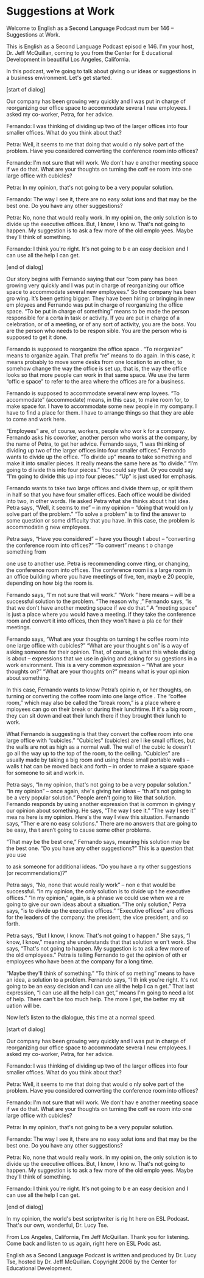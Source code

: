 # Suggestions at Work

Welcome to English as a Second Language Podcast num ber 146 – Suggestions at Work.

This is English as a Second Language Podcast episod e 146. I'm your host, Dr. Jeff McQuillan, coming to you from the Center for E ducational Development in beautiful Los Angeles, California.

In this podcast, we’re going to talk about giving o ur ideas or suggestions in a business environment. Let's get started.

[start of dialog]

Our company has been growing very quickly and I was  put in charge of reorganizing our office space to accommodate severa l new employees. I asked my co-worker, Petra, for her advice.

Fernando: I was thinking of dividing up two of the larger offices into four smaller offices. What do you think about that?

Petra: Well, it seems to me that doing that would o nly solve part of the problem. Have you considered converting the conference room into offices?

Fernando: I'm not sure that will work. We don't hav e another meeting space if we do that. What are your thoughts on turning the coff ee room into one large office with cubicles?

Petra: In my opinion, that's not going to be a very  popular solution.

Fernando: The way I see it, there are no easy solut ions and that may be the best one. Do you have any other suggestions?

Petra: No, none that would really work. In my opini on, the only solution is to divide up the executive offices. But, I know, I kno w. That's not going to happen. My suggestion is to ask a few more of the old emplo yees. Maybe they'll think of something.

Fernando: I think you're right. It's not going to b e an easy decision and I can use all the help I can get.

[end of dialog]

 Our story begins with Fernando saying that our “com pany has been growing very quickly and I was put in charge of reorganizing our  office space to accommodate several new employees.” So the company has been gro wing. It’s been getting bigger. They have been hiring or bringing in new em ployees and Fernando was put in charge of reorganizing the office space. “To  be put in charge of something” means to be made the person responsible for a certa in task or activity. If you are put in charge of a celebration, or of a meeting, or  of any sort of activity, you are the boss. You are the person who needs to be respon sible. You are the person who is supposed to get it done.

Fernando is supposed to reorganize the office space . “To reorganize” means to organize again. That prefix “re” means to do again.  In this case, it means probably to move some desks from one location to an other, to somehow change the way the office is set up, that is, the way the office looks so that more people can work in that same space. We use the term “offic e space” to refer to the area where the offices are for a business.

Fernando is supposed to accommodate several new emp loyees. “To accommodate” (accommodate) means, in this case, to make room for, to make space for. I have to accommodate some new people in  my company. I have to find a place for them. I have to arrange things so that they are able to come and work here.

“Employees” are, of course, workers, people who wor k for a company. Fernando asks his coworker, another person who works at the company, by the name of Petra, to get her advice. Fernando says, “I was thi nking of dividing up two of the larger offices into four smaller offices.” Fernando  wants to divide up the office. “To divide up” means to take something and make it into smaller pieces. It really means the same here as “to divide.” “I’m going to d ivide this into four pieces.” You could say that. Or you could say “I'm going to divide this up into four pieces.” “Up” is just used for emphasis.

Fernando wants to take two large offices and divide  them up, or split them in half so that you have four smaller offices. Each office would be divided into two, in other words. He asked Petra what she thinks about t hat idea. Petra says, “Well, it seems to me” – in my opinion – “doing that would on ly solve part of the problem.” “To solve a problem” is to find the answer to some question or some difficulty that you have. In this case, the problem is accommodatin g new employees.

Petra says, “Have you considered” – have you though t about – “converting the conference room into offices?” “To convert” means t o change something from

one use to another use. Petra is recommending conve rting, or changing, the conference room into offices. The conference room i s a large room in an office building where you have meetings of five, ten, mayb e 20 people, depending on how big the room is.

Fernando says, “I'm not sure that will work.” “Work ” here means – will be a successful solution to the problem. “The reason why ,” Fernando says, “is that we don't have another meeting space if we do that.” A “meeting space” is just a place where you would have a meeting. If they take the conference room and convert it into offices, then they won't have a pla ce for their meetings.

Fernando says, “What are your thoughts on turning t he coffee room into one large office with cubicles?” “What are your thought s on” is a way of asking someone for their opinion. That, of course, is what  this whole dialog is about – expressions that we use in giving and asking for su ggestions in a work environment. This is a very common expression – “What are your thoughts on?” “What are your thoughts on?” means what is your opi nion about something.

In this case, Fernando wants to know Petra’s opinio n, or her thoughts, on turning or converting the coffee room into one large office . The “coffee room,” which may also be called the “break room,” is a place where e mployees can go on their break or during their lunchtime. If it's a big room , they can sit down and eat their lunch there if they brought their lunch to work.

What Fernando is suggesting is that they convert the coffee room into one large office with “cubicles.” “Cubicles” (cubicles) are l ike small offices, but the walls are not as high as a normal wall. The wall of the cubic le doesn't go all the way up to the top of the room, to the ceiling. “Cubicles” are  usually made by taking a big room and using these small portable walls – walls t hat can be moved back and forth – in order to make a square space for someone  to sit and work in.

Petra says, “In my opinion, that's not going to be a very popular solution.” “In my opinion” – once again, she's giving her ideas – “th at's not going to be a very popular solution.” People aren't going to like that  solution. Fernando responds by using another expression that is common in giving y our opinion about something. He says, “The way I see it.” “The way I see it” mea ns here is my opinion. Here's the way I view this situation. Fernando says, “Ther e are no easy solutions.” There are no answers that are going to be easy, tha t aren’t going to cause some other problems.

“That may be the best one,” Fernando says, meaning his solution may be the best one. “Do you have any other suggestions?” This  is a question that you use

to ask someone for additional ideas. “Do you have a ny other suggestions (or recommendations)?”

Petra says, “No, none that would really work” – non e that would be successful. “In my opinion, the only solution is to divide up t he executive offices.” “In my opinion,” again, is a phrase we could use when we a re going to give our own ideas about a situation. “The only solution,” Petra  says, “is to divide up the executive offices.” “Executive offices” are offices  for the leaders of the company: the president, the vice president, and so forth.

Petra says, “But I know, I know. That's not going t o happen.” She says, “I know, I know,” meaning she understands that that solution w on't work. She says, “That's not going to happen. My suggestion is to ask a few more of the old employees.” Petra is telling Fernando to get the opinion of oth er employees who have been at the company for a long time.

“Maybe they'll think of something.” “To think of so mething” means to have an idea, a solution to a problem. Fernando says, “I th ink you're right. It's not going to be an easy decision and I can use all the help I ca n get.” That last expression, “I can use all the help I can get,” means I'm going to  need a lot of help. There can't be too much help. The more I get, the better my sit uation will be.

Now let’s listen to the dialogue, this time at a normal speed.

[start of dialog]

Our company has been growing very quickly and I was  put in charge of reorganizing our office space to accommodate severa l new employees. I asked my co-worker, Petra, for her advice.

Fernando: I was thinking of dividing up two of the larger offices into four smaller offices. What do you think about that?

Petra: Well, it seems to me that doing that would o nly solve part of the problem. Have you considered converting the conference room into offices?

Fernando: I'm not sure that will work. We don't hav e another meeting space if we do that. What are your thoughts on turning the coff ee room into one large office with cubicles?

Petra: In my opinion, that's not going to be a very  popular solution.

 Fernando: The way I see it, there are no easy solut ions and that may be the best one. Do you have any other suggestions?

Petra: No, none that would really work. In my opini on, the only solution is to divide up the executive offices. But, I know, I kno w. That's not going to happen. My suggestion is to ask a few more of the old emplo yees. Maybe they'll think of something.

Fernando: I think you're right. It's not going to b e an easy decision and I can use all the help I can get.

[end of dialog]

In my opinion, the world's best scriptwriter is rig ht here on ESL Podcast. That's our own, wonderful, Dr. Lucy Tse.

From Los Angeles, California, I'm Jeff McQuillan. Thank you for listening. Come back and listen to us again, right here on ESL Podc ast.

English as a Second Language Podcast is written and  produced by Dr. Lucy Tse, hosted by Dr. Jeff McQuillan. Copyright 2006 by the  Center for Educational Development.

